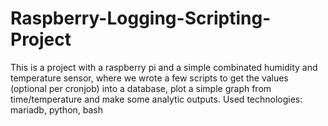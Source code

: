 # Raspberry-Logging-Scripting-Project

This is a project with a raspberry pi and a simple combinated humidity and temperature sensor, 
where we wrote a few scripts to get the values (optional per cronjob) into a database,
plot a simple graph from time/temperature and make some analytic outputs.
Used technologies: mariadb, python, bash
